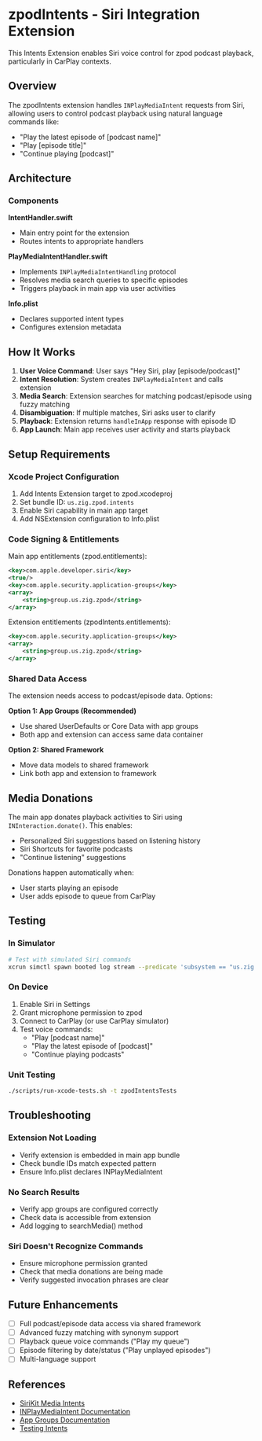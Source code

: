 # zpodIntents - Siri Integration Extension

This Intents Extension enables Siri voice control for zpod podcast playback, particularly in CarPlay contexts.

## Overview

The zpodIntents extension handles `INPlayMediaIntent` requests from Siri, allowing users to control podcast playback using natural language commands like:
- "Play the latest episode of [podcast name]"
- "Play [episode title]"
- "Continue playing [podcast]"

## Architecture

### Components

**IntentHandler.swift**
- Main entry point for the extension
- Routes intents to appropriate handlers

**PlayMediaIntentHandler.swift**
- Implements `INPlayMediaIntentHandling` protocol
- Resolves media search queries to specific episodes
- Triggers playback in main app via user activities

**Info.plist**
- Declares supported intent types
- Configures extension metadata

## How It Works

1. **User Voice Command**: User says "Hey Siri, play [episode/podcast]"
2. **Intent Resolution**: System creates `INPlayMediaIntent` and calls extension
3. **Media Search**: Extension searches for matching podcast/episode using fuzzy matching
4. **Disambiguation**: If multiple matches, Siri asks user to clarify
5. **Playback**: Extension returns `handleInApp` response with episode ID
6. **App Launch**: Main app receives user activity and starts playback

## Setup Requirements

### Xcode Project Configuration

1. Add Intents Extension target to zpod.xcodeproj
2. Set bundle ID: `us.zig.zpod.intents`
3. Enable Siri capability in main app target
4. Add NSExtension configuration to Info.plist

### Code Signing & Entitlements

Main app entitlements (zpod.entitlements):
```xml
<key>com.apple.developer.siri</key>
<true/>
<key>com.apple.security.application-groups</key>
<array>
    <string>group.us.zig.zpod</string>
</array>
```

Extension entitlements (zpodIntents.entitlements):
```xml
<key>com.apple.security.application-groups</key>
<array>
    <string>group.us.zig.zpod</string>
</array>
```

### Shared Data Access

The extension needs access to podcast/episode data. Options:

**Option 1: App Groups (Recommended)**
- Use shared UserDefaults or Core Data with app groups
- Both app and extension can access same data container

**Option 2: Shared Framework**
- Move data models to shared framework
- Link both app and extension to framework

## Media Donations

The main app donates playback activities to Siri using `INInteraction.donate()`. This enables:
- Personalized Siri suggestions based on listening history
- Siri Shortcuts for favorite podcasts
- "Continue listening" suggestions

Donations happen automatically when:
- User starts playing an episode
- User adds episode to queue from CarPlay

## Testing

### In Simulator
```bash
# Test with simulated Siri commands
xcrun simctl spawn booted log stream --predicate 'subsystem == "us.zig.zpod"' --level debug
```

### On Device
1. Enable Siri in Settings
2. Grant microphone permission to zpod
3. Connect to CarPlay (or use CarPlay simulator)
4. Test voice commands:
   - "Play [podcast name]"
   - "Play the latest episode of [podcast]"
   - "Continue playing podcasts"

### Unit Testing
```bash
./scripts/run-xcode-tests.sh -t zpodIntentsTests
```

## Troubleshooting

### Extension Not Loading
- Verify extension is embedded in main app bundle
- Check bundle IDs match expected pattern
- Ensure Info.plist declares INPlayMediaIntent

### No Search Results
- Verify app groups are configured correctly
- Check data is accessible from extension
- Add logging to searchMedia() method

### Siri Doesn't Recognize Commands
- Ensure microphone permission granted
- Check that media donations are being made
- Verify suggested invocation phrases are clear

## Future Enhancements

- [ ] Full podcast/episode data access via shared framework
- [ ] Advanced fuzzy matching with synonym support
- [ ] Playback queue voice commands ("Play my queue")
- [ ] Episode filtering by date/status ("Play unplayed episodes")
- [ ] Multi-language support

## References

- [SiriKit Media Intents](https://developer.apple.com/documentation/sirikit/media)
- [INPlayMediaIntent Documentation](https://developer.apple.com/documentation/sirikit/inplaymediaintent)
- [App Groups Documentation](https://developer.apple.com/documentation/bundleresources/entitlements/com_apple_security_application-groups)
- [Testing Intents](https://developer.apple.com/documentation/sirikit/testing_intents)
